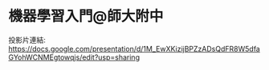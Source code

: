 # 機器學習入門@師大附中
投影片連結: <https://docs.google.com/presentation/d/1M_EwXKizijBPZzADsQdFR8W5dfaGYohWCNMEgtowqjs/edit?usp=sharing>
